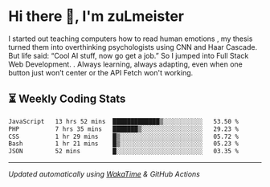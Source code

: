 # Hi there 👋, I'm zuLmeister

I started out teaching computers how to read human emotions , my thesis turned them into overthinking psychologists using CNN and Haar Cascade.
But life said: “Cool AI stuff, now go get a job.” So I jumped into Full Stack Web Development. .
Always learning, always adapting, even when one button just won’t center or the API Fetch won't working.

## ⏳ Weekly Coding Stats
<!--START_SECTION:waka-->

```txt
JavaScript   13 hrs 52 mins  █████████████▒░░░░░░░░░░░   53.50 %
PHP          7 hrs 35 mins   ███████▒░░░░░░░░░░░░░░░░░   29.23 %
CSS          1 hr 29 mins    █▒░░░░░░░░░░░░░░░░░░░░░░░   05.72 %
Bash         1 hr 21 mins    █▒░░░░░░░░░░░░░░░░░░░░░░░   05.23 %
JSON         52 mins         █░░░░░░░░░░░░░░░░░░░░░░░░   03.35 %
```

<!--END_SECTION:waka-->

---
*Updated automatically using [WakaTime](https://wakatime.com/) & GitHub Actions*
